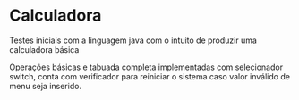 # Calculadora

Testes iniciais com a linguagem java com o intuito de produzir uma calculadora básica

Operações básicas e tabuada completa implementadas com selecionador switch, conta com verificador para reiniciar o sistema caso valor inválido de menu seja inserido.
